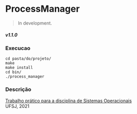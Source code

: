 # ProcessManager
> In development.
##### v1.1.0

### Execucao
```
cd pasta/do/projeto/
make
make install
cd bin/
./process_manager
```

### Descrição

[Trabalho prático para a disciplina de Sistemas Operacionais](descricao.pdf)  
UFSJ, 2021
